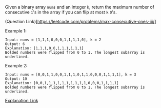 Given a binary array `nums` and an integer `k`, return the maximum number of consecutive `1`'s in the array if you can flip at most `k` `0`'s.

(Question Link)[https://leetcode.com/problems/max-consecutive-ones-iii/]

Example 1:

```
Input: nums = [1,1,1,0,0,0,1,1,1,1,0], k = 2
Output: 6
Explanation: [1,1,1,0,0,1,1,1,1,1,1]
Bolded numbers were flipped from 0 to 1. The longest subarray is underlined.
```

Example 2:
```
Input: nums = [0,0,1,1,0,0,1,1,1,0,1,1,0,0,0,1,1,1,1], k = 3
Output: 10
Explanation: [0,0,1,1,1,1,1,1,1,1,1,1,0,0,0,1,1,1,1]
Bolded numbers were flipped from 0 to 1. The longest subarray is underlined.
```

[Explanation Link](https://leetcode.com/problems/max-consecutive-ones-iii/discuss/692111/Simple-C%2B%2B-explanation-for-easy-understanding-%3A-O(n)-time-and-O(1)-space)